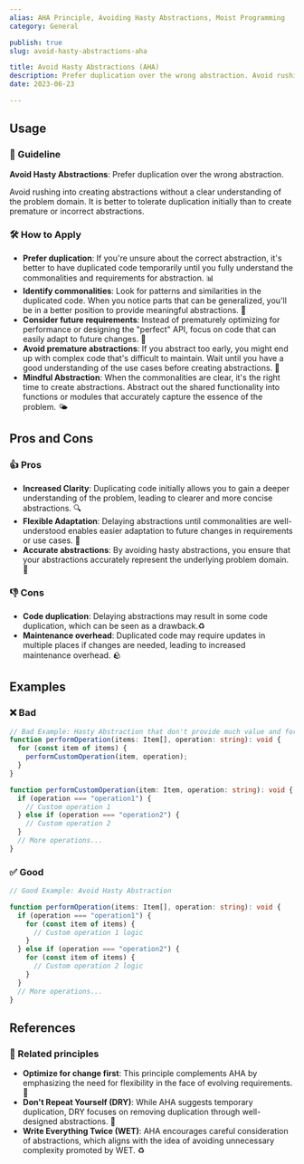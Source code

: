 ```yaml
---
alias: AHA Principle, Avoiding Hasty Abstractions, Moist Programming
category: General

publish: true
slug: avoid-hasty-abstractions-aha

title: Avoid Hasty Abstractions (AHA)
description: Prefer duplication over the wrong abstraction. Avoid rushing into creating abstractions without a clear understanding of the problem domain. It is better to tolerate duplication initially than to create premature or incorrect abstractions.
date: 2023-06-23

---
```


## Usage

### 📝 Guideline
**Avoid Hasty Abstractions**: Prefer duplication over the wrong abstraction.

Avoid rushing into creating abstractions without a clear understanding of the problem domain. It is better to tolerate duplication initially than to create premature or incorrect abstractions.

### 🛠️ How to Apply
- **Prefer duplication**: If you're unsure about the correct abstraction, it's better to have duplicated code temporarily until you fully understand the commonalities and requirements for abstraction. 📊
- **Identify commonalities**: Look for patterns and similarities in the duplicated code. When you notice parts that can be generalized, you'll be in a better position to provide meaningful abstractions. 🧩
- **Consider future requirements**: Instead of prematurely optimizing for performance or designing the "perfect" API, focus on code that can easily adapt to future changes. 🔮
- **Avoid premature abstractions**: If you abstract too early, you might end up with complex code that's difficult to maintain. Wait until you have a good understanding of the use cases before creating abstractions. 🚧
- **Mindful Abstraction**: When the commonalities are clear, it's the right time to create abstractions. Abstract out the shared functionality into functions or modules that accurately capture the essence of the problem. 🌤️

## Pros and Cons

### 👍 Pros
- **Increased Clarity**: Duplicating code initially allows you to gain a deeper understanding of the problem, leading to clearer and more concise abstractions. 🔍
- **Flexible Adaptation**: Delaying abstractions until commonalities are well-understood enables easier adaptation to future changes in requirements or use cases. 🔄
- **Accurate abstractions**: By avoiding hasty abstractions, you ensure that your abstractions accurately represent the underlying problem domain. 🎯

### 👎 Cons
- **Code duplication**: Delaying abstractions may result in some code duplication, which can be seen as a drawback.♻️
- **Maintenance overhead**: Duplicated code may require updates in multiple places if changes are needed, leading to increased maintenance overhead. 🪨

## Examples

### ❌ Bad
```typescript
// Bad Example: Hasty Abstraction that don't provide much value and forces one item per operation
function performOperation(items: Item[], operation: string): void {
  for (const item of items) {
    performCustomOperation(item, operation);
  }
}

function performCustomOperation(item: Item, operation: string): void {
  if (operation === "operation1") {
    // Custom operation 1
  } else if (operation === "operation2") {
    // Custom operation 2
  }
  // More operations...
}
```

### ✅ Good
```typescript
// Good Example: Avoid Hasty Abstraction

function performOperation(items: Item[], operation: string): void {
  if (operation === "operation1") {
    for (const item of items) {
      // Custom operation 1 logic
    }
  } else if (operation === "operation2") {
    for (const item of items) {
      // Custom operation 2 logic
    }
  }
  // More operations...
}

```

## References

### 🔀 Related principles
- **Optimize for change first**: This principle complements AHA by emphasizing the need for flexibility in the face of evolving requirements. 🔧
- **Don't Repeat Yourself (DRY)**: While AHA suggests temporary duplication, DRY focuses on removing duplication through well-designed abstractions. 🔄
- **Write Everything Twice (WET)**: AHA encourages careful consideration of abstractions, which aligns with the idea of avoiding unnecessary complexity promoted by WET. ♻️



